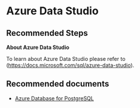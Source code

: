 <properties
    pageTitle="Azure Data Studio"
    description="Learn more about Azure Data Studio"
    service="microsoft.dbforpostgresql"
    resource="servers"
    authors="TheJY"
    ms.author="jeanyd"
    displayOrder="360"
    selfHelpType="generic"
    supportTopicIds="32639970"
    resourceTags="servers, databases"
    productPesIds="16222"
    cloudEnvironments="public"
    articleId="6fcc25a7-fe2b-4582-b4b0-9923c49c4160"
    />

# Azure Data Studio

## **Recommended Steps**

**About Azure Data Studio**

To learn about Azure Data Studio please refer to (https://docs.microsoft.com/sql/azure-data-studio).

## **Recommended documents**

* [Azure Database for PostgreSQL](https://docs.microsoft.com/azure/postgresql/)
